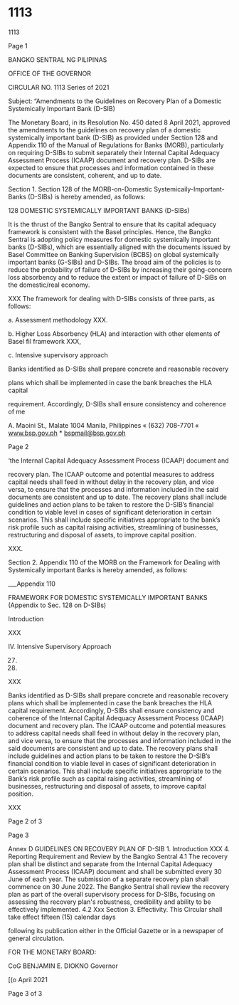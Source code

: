 # 1113

1113

Page 1

BANGKO SENTRAL NG PILIPINAS

OFFICE OF THE GOVERNOR

CIRCULAR NO. 1113 Series of 2021

Subject: “Amendments to the Guidelines on Recovery Plan of a Domestic Systemically Important Bank (D-SIB)

The Monetary Board, in its Resolution No. 450 dated 8 April 2021, approved the amendments to the guidelines on recovery plan of a domestic systemically important bank (D-SIB) as provided under Section 128 and Appendix 110 of the Manual of Regulations for Banks (MORB), particularly on requiring D-SIBs to submit separately their Internal Capital Adequacy Assessment Process (ICAAP) document and recovery plan. D-SiBs are expected to ensure that processes and information contained in these documents are consistent, coherent, and up to date.

Section 1. Section 128 of the MORB-on-Domestic Systemicaily-Important-Banks (D-SIBs) is hereby amended, as follows:

128 DOMESTIC SYSTEMICALLY IMPORTANT BANKS (D-SIBs)

It is the thrust of the Bangko Sentral to ensure that its capital adequacy framework is consistent with the Basel principles. Hence, the Bangko Sentral is adopting policy measures for domestic systemically important banks (D-SIBs), which are essentially aligned with the documents issued by Basel Committee on Banking Supervision (BCBS) on global systemically important banks (G-SIBs) and D-SIBs. The broad aim of the policies is to reduce the probability of failure of D-SIBs by increasing their going-concern loss absorbency and to reduce the extent or impact of failure of D-SiBs on the domestic/real economy.

XXX The framework for dealing with D-SIBs consists of three parts, as follows:

a. Assessment methodology XXX.

b. Higher Loss Absorbency (HLA) and interaction with other elements of Basel fil framework XXX,

c. Intensive supervisory approach

Banks identified as D-SIBs shall prepare concrete and reasonable recovery

plans which shall be implemented in case the bank breaches the HLA capital

requirement. Accordingly, D-SIBs shall ensure consistency and coherence of me

A. Maoini St., Malate 1004 Manila, Philippines « (632) 708-7701 « www.bsp.gov.ph * bspmail@bsp.gov.ph

Page 2

‘the Internal Capital Adequacy Assessment Process (ICAAP) document and

recovery plan. The ICAAP outcome and potential measures to address capital needs shall feed in without delay in the recovery plan, and vice versa, to ensure that the processes and information included in the said documents are consistent and up to date. The recovery plans shall include guidelines and action plans to be taken to restore the D-SIB’s financial condition to viable level in cases of significant deterioration in certain scenarios. This shall include specific initiatives appropriate to the bank’s risk profile such as capital raising activities, streamlining of businesses, restructuring and disposal of assets, to improve capital position.

XXX.

Section 2. Appendix 110 of the MORB on the Framework for Dealing with Systemically important Banks is hereby amended, as follows:

___Appendix 110

FRAMEWORK FOR DOMESTIC SYSTEMICALLY IMPORTANT BANKS (Appendix to Sec. 128 on D-SIBs)

Introduction

XXX

IV. Intensive Supervisory Approach

27.

28.

XXX

Banks identified as D-SIBs shall prepare concrete and reasonable recovery plans which shall be implemented in case the bank breaches the HLA capital requirement. Accordingly, D-SIBs shall ensure consistency and coherence of the Internal Capital Adequacy Assessment Process (ICAAP) document and recovery plan. The ICAAP outcome and potential measures to address capital needs shall feed in without delay in the recovery plan, and vice versa, to ensure that the processes and information included in the said documents are consistent and up to date. The recovery plans shall include guidelines and action plans to be taken to restore the D-SIB’s financial condition to viable level in cases of significant deterioration in certain scenarios. This shall include specific initiatives appropriate to the Bank’s risk profile such as capital raising activities, streamlining of businesses, restructuring and disposal of assets, to improve capital position.

XXX

Page 2 of 3

Page 3

Annex D GUIDELINES ON RECOVERY PLAN OF D-SIB 1. Introduction XXX 4. Reporting Requirement and Review by the Bangko Sentral 4.1 The recovery plan shall be distinct and separate from the Internal Capital Adequacy Assessment Process (ICAAP) document and shall be submitted every 30 June of each year. The submission of a separate recovery plan shall commence on 30 June 2022. The Bangko Sentral shall review the recovery plan as part of the overall supervisory process for D-SIBs, focusing on assessing the recovery plan's robustness, credibility and ability to be effectively implemented. 4.2 Xxx Section 3. Effectivity. This Circular shall take effect fifteen (15) calendar days

following its publication either in the Official Gazette or in a newspaper of general circulation.

FOR THE MONETARY BOARD:

CoG BENJAMIN E. DIOKNO Governor

[(o April 2021

Page 3 of 3